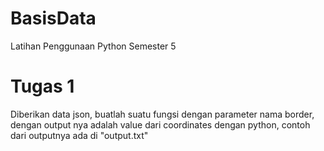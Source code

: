 # BasisData
Latihan Penggunaan Python Semester 5

# Tugas 1

Diberikan data json, buatlah suatu fungsi dengan parameter nama border, dengan output nya adalah value dari coordinates dengan python, contoh dari outputnya ada di "output.txt"
